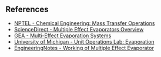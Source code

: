 <section id="references" style="margin-top: 40px;">
  <h2>References</h2>
  <ul>
    <li>
      <a href="https://nptel.ac.in/courses/103103035" target="_blank">
        NPTEL - Chemical Engineering: Mass Transfer Operations
      </a>
    </li>
    <li>
      <a href="https://www.sciencedirect.com/topics/engineering/multiple-effect-evaporators" target="_blank">
        ScienceDirect - Multiple Effect Evaporators Overview
      </a>
    </li>
    <li>
      <a href="https://www.gea.com/en/applications/evaporation/multi-effect-evaporators.jsp" target="_blank">
        GEA - Multi-Effect Evaporation Systems
      </a>
    </li>
    <li>
      <a href="https://unitoperationslab.github.io/lab-manual/evaporation.html" target="_blank">
        University of Michigan - Unit Operations Lab: Evaporation
      </a>
    </li>
    <li>
      <a href="https://www.engineeringenotes.com/chemical-engineering/evaporators/multiple-effect-evaporator-diagram-and-working-chemical-engineering/46891" target="_blank">
        EngineeringNotes - Working of Multiple Effect Evaporator
      </a>
    </li>
  </ul>
</section>
